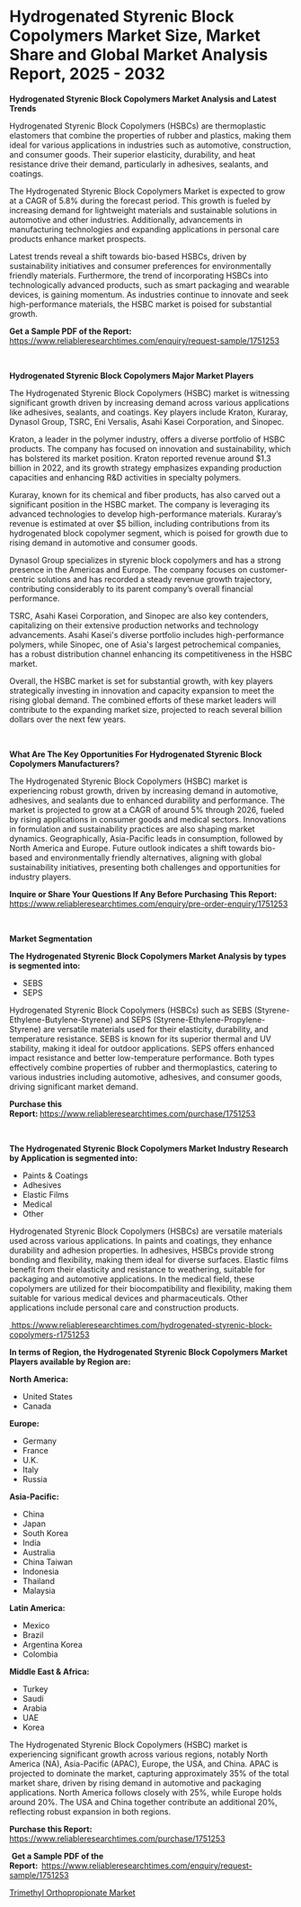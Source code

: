 <p><h1>Hydrogenated Styrenic Block Copolymers Market Size, Market Share and Global Market Analysis Report, 2025 - 2032</h1></p><p><strong>Hydrogenated Styrenic Block Copolymers Market Analysis and Latest Trends</strong></p>
<p><p>Hydrogenated Styrenic Block Copolymers (HSBCs) are thermoplastic elastomers that combine the properties of rubber and plastics, making them ideal for various applications in industries such as automotive, construction, and consumer goods. Their superior elasticity, durability, and heat resistance drive their demand, particularly in adhesives, sealants, and coatings. </p><p>The Hydrogenated Styrenic Block Copolymers Market is expected to grow at a CAGR of 5.8% during the forecast period. This growth is fueled by increasing demand for lightweight materials and sustainable solutions in automotive and other industries. Additionally, advancements in manufacturing technologies and expanding applications in personal care products enhance market prospects. </p><p>Latest trends reveal a shift towards bio-based HSBCs, driven by sustainability initiatives and consumer preferences for environmentally friendly materials. Furthermore, the trend of incorporating HSBCs into technologically advanced products, such as smart packaging and wearable devices, is gaining momentum. As industries continue to innovate and seek high-performance materials, the HSBC market is poised for substantial growth.</p></p>
<p><strong>Get a Sample PDF of the Report:&nbsp;</strong> <a href="https://www.reliableresearchtimes.com/enquiry/request-sample/1751253?utm_campaign=2186&utm_medium=2&utm_source=Github&utm_content=ia&utm_term=01042025&utm_id=hydrogenated-styrenic-block-copolymers">https://www.reliableresearchtimes.com/enquiry/request-sample/1751253</a></p>
<p>&nbsp;</p>
<p><strong>Hydrogenated Styrenic Block Copolymers Major Market Players</strong></p>
<p><p>The Hydrogenated Styrenic Block Copolymers (HSBC) market is witnessing significant growth driven by increasing demand across various applications like adhesives, sealants, and coatings. Key players include Kraton, Kuraray, Dynasol Group, TSRC, Eni Versalis, Asahi Kasei Corporation, and Sinopec.</p><p>Kraton, a leader in the polymer industry, offers a diverse portfolio of HSBC products. The company has focused on innovation and sustainability, which has bolstered its market position. Kraton reported revenue around $1.3 billion in 2022, and its growth strategy emphasizes expanding production capacities and enhancing R&D activities in specialty polymers.</p><p>Kuraray, known for its chemical and fiber products, has also carved out a significant position in the HSBC market. The company is leveraging its advanced technologies to develop high-performance materials. Kuraray’s revenue is estimated at over $5 billion, including contributions from its hydrogenated block copolymer segment, which is poised for growth due to rising demand in automotive and consumer goods.</p><p>Dynasol Group specializes in styrenic block copolymers and has a strong presence in the Americas and Europe. The company focuses on customer-centric solutions and has recorded a steady revenue growth trajectory, contributing considerably to its parent company’s overall financial performance.</p><p>TSRC, Asahi Kasei Corporation, and Sinopec are also key contenders, capitalizing on their extensive production networks and technology advancements. Asahi Kasei's diverse portfolio includes high-performance polymers, while Sinopec, one of Asia's largest petrochemical companies, has a robust distribution channel enhancing its competitiveness in the HSBC market.</p><p>Overall, the HSBC market is set for substantial growth, with key players strategically investing in innovation and capacity expansion to meet the rising global demand. The combined efforts of these market leaders will contribute to the expanding market size, projected to reach several billion dollars over the next few years.</p></p>
<p>&nbsp;</p>
<p><strong>What Are The Key Opportunities For Hydrogenated Styrenic Block Copolymers Manufacturers?</strong></p>
<p><p>The Hydrogenated Styrenic Block Copolymers (HSBC) market is experiencing robust growth, driven by increasing demand in automotive, adhesives, and sealants due to enhanced durability and performance. The market is projected to grow at a CAGR of around 5% through 2026, fueled by rising applications in consumer goods and medical sectors. Innovations in formulation and sustainability practices are also shaping market dynamics. Geographically, Asia-Pacific leads in consumption, followed by North America and Europe. Future outlook indicates a shift towards bio-based and environmentally friendly alternatives, aligning with global sustainability initiatives, presenting both challenges and opportunities for industry players.</p></p>
<p><strong>Inquire or Share Your Questions If Any Before Purchasing This Report:</strong> <a href="https://www.reliableresearchtimes.com/enquiry/pre-order-enquiry/1751253?utm_campaign=2186&utm_medium=2&utm_source=Github&utm_content=ia&utm_term=01042025&utm_id=hydrogenated-styrenic-block-copolymers">https://www.reliableresearchtimes.com/enquiry/pre-order-enquiry/1751253</a></p>
<p>&nbsp;</p>
<p><strong>Market Segmentation</strong></p>
<p><strong>The Hydrogenated Styrenic Block Copolymers Market Analysis by types is segmented into:</strong></p>
<p><ul><li>SEBS</li><li>SEPS</li></ul></p>
<p><p>Hydrogenated Styrenic Block Copolymers (HSBCs) such as SEBS (Styrene-Ethylene-Butylene-Styrene) and SEPS (Styrene-Ethylene-Propylene-Styrene) are versatile materials used for their elasticity, durability, and temperature resistance. SEBS is known for its superior thermal and UV stability, making it ideal for outdoor applications. SEPS offers enhanced impact resistance and better low-temperature performance. Both types effectively combine properties of rubber and thermoplastics, catering to various industries including automotive, adhesives, and consumer goods, driving significant market demand.</p></p>
<p><strong>Purchase this Report:&nbsp;</strong><a href="https://www.reliableresearchtimes.com/purchase/1751253?utm_campaign=2186&utm_medium=2&utm_source=Github&utm_content=ia&utm_term=01042025&utm_id=hydrogenated-styrenic-block-copolymers">https://www.reliableresearchtimes.com/purchase/1751253</a></p>
<p>&nbsp;</p>
<p><strong>The Hydrogenated Styrenic Block Copolymers Market Industry Research by Application is segmented into:</strong></p>
<p><ul><li>Paints & Coatings</li><li>Adhesives</li><li>Elastic Films</li><li>Medical</li><li>Other</li></ul></p>
<p><p>Hydrogenated Styrenic Block Copolymers (HSBCs) are versatile materials used across various applications. In paints and coatings, they enhance durability and adhesion properties. In adhesives, HSBCs provide strong bonding and flexibility, making them ideal for diverse surfaces. Elastic films benefit from their elasticity and resistance to weathering, suitable for packaging and automotive applications. In the medical field, these copolymers are utilized for their biocompatibility and flexibility, making them suitable for various medical devices and pharmaceuticals. Other applications include personal care and construction products.</p></p>
<p><a href="https://www.reliableresearchtimes.com/hydrogenated-styrenic-block-copolymers-r1751253?utm_campaign=2186&utm_medium=2&utm_source=Github&utm_content=ia&utm_term=01042025&utm_id=hydrogenated-styrenic-block-copolymers">&nbsp;https://www.reliableresearchtimes.com/hydrogenated-styrenic-block-copolymers-r1751253</a></p>
<p><strong>In terms of Region, the Hydrogenated Styrenic Block Copolymers Market Players available by Region are:</strong></p>
<p>
    <p> <strong> North America: </strong>
        <ul>
            <li>United States</li>
            <li>Canada</li>
        </ul>
        </p> 
    <p> <strong> Europe: </strong>
        <ul>
            <li>Germany</li>
            <li>France</li>
            <li>U.K.</li>
            <li>Italy</li>
            <li>Russia</li>
        </ul>
        </p> 
    <p> <strong> Asia-Pacific: </strong>
        <ul>
            <li>China</li>
            <li>Japan</li>
            <li>South Korea</li>
            <li>India</li>
            <li>Australia</li>
            <li>China Taiwan</li>
            <li>Indonesia</li>
            <li>Thailand</li>
            <li>Malaysia</li>
        </ul>
        </p> 
    <p> <strong> Latin America: </strong>
        <ul>
            <li>Mexico</li>
            <li>Brazil</li>
            <li>Argentina Korea</li>
            <li>Colombia</li>
        </ul>
        </p> 
    <p> <strong> Middle East & Africa: </strong>
        <ul>
            <li>Turkey</li>
            <li>Saudi</li>
            <li>Arabia</li>
            <li>UAE</li>
            <li>Korea</li>
        </ul>
    </p>
    </p>
<p><p>The Hydrogenated Styrenic Block Copolymers (HSBC) market is experiencing significant growth across various regions, notably North America (NA), Asia-Pacific (APAC), Europe, the USA, and China. APAC is projected to dominate the market, capturing approximately 35% of the total market share, driven by rising demand in automotive and packaging applications. North America follows closely with 25%, while Europe holds around 20%. The USA and China together contribute an additional 20%, reflecting robust expansion in both regions.</p></p>
<p><strong>Purchase this Report: </strong><a href="https://www.reliableresearchtimes.com/purchase/1751253?utm_campaign=2186&utm_medium=2&utm_source=Github&utm_content=ia&utm_term=01042025&utm_id=hydrogenated-styrenic-block-copolymers">https://www.reliableresearchtimes.com/purchase/1751253</a></p>
<p>&nbsp;<strong>Get a Sample PDF of the Report:&nbsp;&nbsp;</strong><a href="https://www.reliableresearchtimes.com/enquiry/request-sample/1751253?utm_campaign=2186&utm_medium=2&utm_source=Github&utm_content=ia&utm_term=01042025&utm_id=hydrogenated-styrenic-block-copolymers">https://www.reliableresearchtimes.com/enquiry/request-sample/1751253</a></p>
<p><strong></strong></p>
<p><p><a href="https://github.com/nathandecarvalho/Market-Research-Report-List-6/blob/main/trimethyl-orthopropionate-market.md?utm_campaign=2186&utm_medium=2&utm_source=Github&utm_content=ia&utm_term=01042025&utm_id=hydrogenated-styrenic-block-copolymers">Trimethyl Orthopropionate Market</a></p></p>